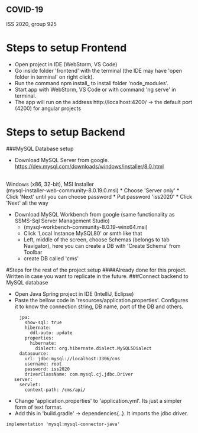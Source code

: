 ## COVID-19
ISS 2020, group 925

# Steps to setup Frontend
* Open project in IDE (WebStorm, VS Code)
* Go inside folder 'frontend' with the terminal (the IDE may have 'open folder in terminal' on right click).
* Run the command npm install_ to install folder 'node_modules'.
* Start app with WebStorm, VS Code or with command 'ng serve' in terminal.
* The app will run on the address http://localhost:4200/  -> the default port (4200) for angular projects 

# Steps to setup Backend 
###MySQL Database setup
* Download MySQL Server from google. 
https://dev.mysql.com/downloads/windows/installer/8.0.html
<br/>
Windows (x86, 32-bit), MSI Installer<br/>
(mysql-installer-web-community-8.0.19.0.msi)
    * Choose 'Server only'
    * Click 'Next' until you can choose password
    * Put password 'iss2020'
    * Click 'Next' all the way

* Download MySQL Workbench from google (same functionality as SSMS-Sql Server Management Studio)
    * (mysql-workbench-community-8.0.19-winx64.msi)
    * Click 'Local Instance MySQL80' or smth like that
    * Left, middle of the screen, choose Schemas (belongs to tab Navigator), 
    here you can create a DB with 'Create Schema' from Toolbar
    * create DB called 'cms'

#Steps for the rest of the project setup
####Already done for this project. Written in case you want to replicate in the future.
###Connect backend to MySQL database
* Open Java Spring project in IDE (IntelliJ, Eclipse)
* Paste the bellow code in 'resources/application.properties'. 
Configures it to know the connection string, DB name, port of the DB and others.
```spring:
     jpa:
       show-sql: true
       hibernate:
         ddl-auto: update
       properties:
         hibernate:
           dialect: org.hibernate.dialect.MySQL5Dialect
     datasource:
       url: jdbc:mysql://localhost:3306/cms
       username: root
       password: iss2020
       driverClassName: com.mysql.cj.jdbc.Driver
   server:
     servlet:
       context-path: /cms/api/
```
* Change 'application.properties' to 'application.yml'. Its just a simpler form of
text format.
* Add this in 'build.gradle' -> dependencies{..}.
 It imports the jdbc driver.
```
implementation 'mysql:mysql-connector-java'
```
